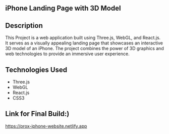 ## iPhone Landing Page with 3D Model

## Description
This Project is a web application built using Three.js, WebGL, and React.js. It serves as a visually appealing landing page that showcases an interactive 3D model of an iPhone. The project combines the power of 3D graphics and web technologies to provide an immersive user experience.


## Technologies Used
- Three.js
- WebGL
- React.js
- CSS3

## Link for Final Build:)
https://prox-iphone-website.netlify.app
